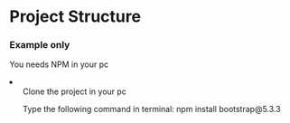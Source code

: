 <h1>Project Structure</h1>

<h3>Example only</h3>

<p style="font-style: bold;">You needs NPM in your pc</p>

<li>
  <ol>Clone the project in your pc</ol>
  <ol>Type the following command in terminal: npm install bootstrap@5.3.3</ol>
</li>
